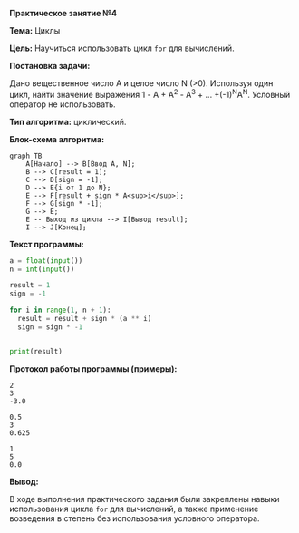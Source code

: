 **Практическое занятие №4**

**Тема:** Циклы

**Цель:**  Научиться использовать цикл `for` для вычислений.

**Постановка задачи:**

Дано вещественное число A и целое число N (>0). Используя один цикл, найти значение выражения 1 - A + A<sup>2</sup> - A<sup>3</sup> + ... +(-1)<sup>N</sup>A<sup>N</sup>. Условный оператор не использовать.

**Тип алгоритма:** циклический.

**Блок-схема алгоритма:**

```mermaid
graph TB
    A[Начало] --> B[Ввод A, N];
    B --> C[result = 1];
    C --> D[sign = -1];
    D --> E{i от 1 до N};
    E --> F[result + sign * A<sup>i</sup>];
    F --> G[sign * -1];
    G --> E;
    E -- Выход из цикла --> I[Вывод result];
    I --> J[Конец];
```

**Текст программы:**

```python
a = float(input())
n = int(input())

result = 1
sign = -1

for i in range(1, n + 1):
  result = result + sign * (a ** i)
  sign = sign * -1


print(result)
```

**Протокол работы программы (примеры):**

```
2
3
-3.0

0.5
3
0.625

1
5
0.0
```

**Вывод:**

В ходе выполнения практического задания были закреплены навыки использования цикла `for` для вычислений, а также применение  возведения в степень без использования условного оператора.
